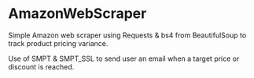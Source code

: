 # AmazonWebScraper

Simple Amazon web scraper using Requests & bs4 from BeautifulSoup to track product pricing variance. 

Use of SMPT & SMPT_SSL to send user an email when a target price or discount is reached. 
